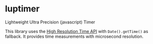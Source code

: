 luptimer
========

Lightweight Ultra Precision (javascript) Timer

This library uses the [High Resolution Time API](http://www.w3.org/TR/hr-time/) with ```Date().getTime()``` as fallback. It provides time measurements with microsecond resolution.

